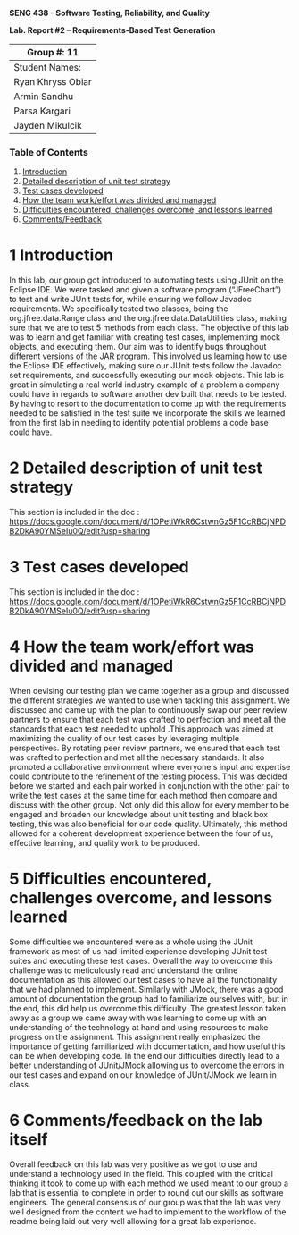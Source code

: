 **SENG 438 - Software Testing, Reliability, and Quality**

**Lab. Report \#2 – Requirements-Based Test Generation**

| Group \#: 11      |
| ----------------- |
| Student Names:    |
| Ryan Khryss Obiar |
| Armin Sandhu      |
| Parsa Kargari     |
| Jayden Mikulcik   |

### Table of Contents

1. [Introduction](#1-introduction)
2. [Detailed description of unit test strategy](#2-detailed-description-of-unit-test-strategy)
3. [Test cases developed](#3-test-cases-developed)
4. [How the team work/effort was divided and managed](#4-how-the-team-workeffort-was-divided-and-managed)
5. [Difficulties encountered, challenges overcome, and lessons learned](#5-difficulties-encountered-challenges-overcome-and-lessons-learned)
6. [Comments/Feedback](#6-commentsfeedback-on-the-lab-itself)

# 1 Introduction

In this lab, our group got introduced to automating tests using JUnit on the Eclipse IDE. We were tasked and given a software program (“JFreeChart”) to test and write JUnit tests for, while ensuring we follow Javadoc requirements. We specifically tested two classes, being the org.jfree.data.Range class and the org.jfree.data.DataUtilities class, making sure that we are to test 5 methods from each class. The objective of this lab was to learn and get familiar with creating test cases, implementing mock objects, and executing them. 
Our aim was to identify bugs throughout different versions of the JAR program. This involved us learning how to use the Eclipse IDE effectively, making sure our JUnit tests follow the Javadoc set requirements, and successfully executing our mock objects. This lab is great in simulating a real world industry example of a problem a company could have in regards to software another dev built that needs to be tested. By having to resort to the documentation to come up with the requirements needed to be satisfied in the test suite we incorporate the skills we learned from the first lab in needing to identify potential problems a code base could have. 


# 2 Detailed description of unit test strategy

This section is included in the doc : https://docs.google.com/document/d/1OPetiWkR6CstwnGz5F1CcRBCjNPDB2DkA90YMSeIu0Q/edit?usp=sharing


# 3 Test cases developed

This section is included in the doc : https://docs.google.com/document/d/1OPetiWkR6CstwnGz5F1CcRBCjNPDB2DkA90YMSeIu0Q/edit?usp=sharing

# 4 How the team work/effort was divided and managed

When devising our testing plan we came together as a group and discussed the different strategies we wanted to use when tackling this assignment. We discussed and came up with the plan to continuously swap our peer review partners to ensure that each test was crafted to perfection and meet all the standards that each test needed to uphold .This approach was aimed at maximizing the quality of our test cases by leveraging multiple perspectives. By rotating peer review partners, we ensured that each test was crafted to perfection and met all the necessary standards. It also promoted a collaborative environment where everyone's input and expertise could contribute to the refinement of the testing process. This was decided before we started and each pair worked in conjunction with the other pair to write the test cases at the same time for each method then compare and discuss with the other group. Not only did this allow for every member to be engaged and broaden our knowledge about unit testing and black box testing, this was also beneficial for our code quality. Ultimately, this method allowed for a coherent development experience between the four of us, effective learning, and quality work to be produced. 

# 5 Difficulties encountered, challenges overcome, and lessons learned

Some difficulties we encountered were as a whole using the JUnit framework as most of us had limited experience developing JUnit test suites and executing these test cases. Overall the way to overcome this challenge was to meticulously read and understand the online documentation as this allowed our test cases to have all the functionality that we had planned to implement. Similarly with JMock, there was a good amount of documentation the group had to familiarize ourselves with, but in the end, this did help us overcome this difficulty. The greatest lesson taken away as a group we came away with was learning to come up with an understanding of the technology at hand and using resources to make progress on the assignment. This assignment really emphasized the importance of getting familiarized with documentation, and how useful this can be when developing code. In the end our difficulties directly lead to a better understanding of JUnit/JMock allowing us to overcome the errors in our test cases and expand on our knowledge of JUnit/JMock we learn in class.


# 6 Comments/feedback on the lab itself

Overall feedback on this lab was very positive as we got to use and understand a technology used in the field. This coupled with the critical thinking it took to come up with each method we used meant to our group a lab that is essential to complete in order to round out our skills as software engineers. The general consensus of our group was that the lab was very well designed from the content we had to implement to the workflow of the readme being laid out very well allowing for a great lab experience. 
